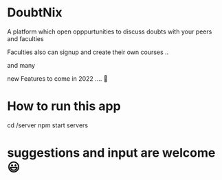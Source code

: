 # DoubtNix 

A platform which open opppurtunities to discuss doubts with your peers and faculties 

Faculties also can signup and create their own courses .. 

and many 

new Features to come in 2022 .... 🚀

# How to run this app 

cd /server 
npm start servers

# suggestions and input are welcome 😃
